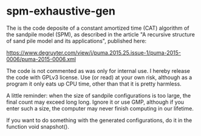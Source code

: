 # spm-exhaustive-gen

The is the code deposite of a constant amortized time (CAT) algorithm of the sandpile model (SPM), as described in the article "A recursive structure of sand pile model and its applications", published here:

https://www.degruyter.com/view/j/puma.2015.25.issue-1/puma-2015-0006/puma-2015-0006.xml

The code is not commented as was only for internal use. I hereby release the code with GPLv3 license. Use (or read) at your own risk, although as a program it only eats up CPU time, other than that it is pretty harmless.

A little reminder: when the size of sandpile configurations is too large, the final count may exceed long long. Ignore it or use GMP, although if you enter such a size, the computer may never finish computing in our lifetime.

If you want to do something with the generated configurations, do it in the function void snapshot().
